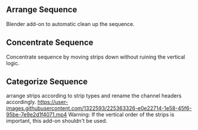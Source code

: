 ## Arrange Sequence

Blender add-on to automatic clean up the sequence.

## Concentrate Sequence
Concentrate sequence by moving strips down without ruining the vertical logic.

## Categorize Sequence
arrange strips according to strip types and rename the channel headers accordingly.
https://user-images.githubusercontent.com/1322593/225363326-e0e22714-1e58-45f6-95be-7e9e2d1f4071.mp4
Warning: If the vertical order of the strips is important, this add-on shouldn't be used.
